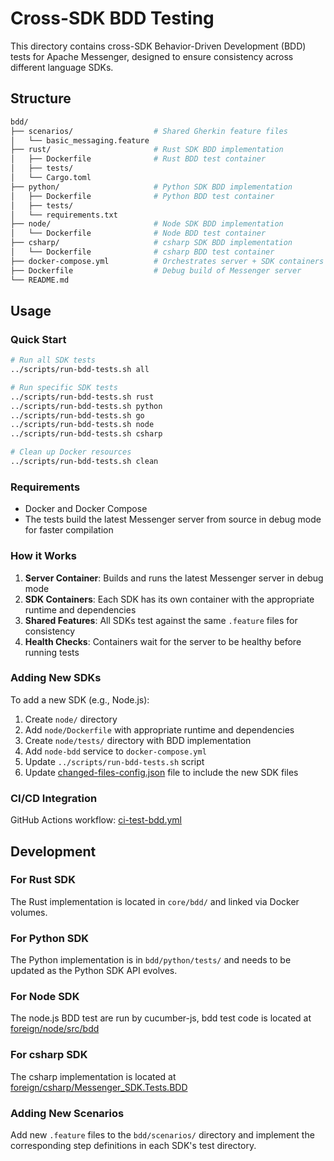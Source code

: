# Cross-SDK BDD Testing

This directory contains cross-SDK Behavior-Driven Development (BDD) tests for Apache Messenger, designed to ensure consistency across different language SDKs.

## Structure

```bash
bdd/
├── scenarios/                  # Shared Gherkin feature files
│   └── basic_messaging.feature
├── rust/                       # Rust SDK BDD implementation
│   ├── Dockerfile              # Rust BDD test container
│   ├── tests/
│   └── Cargo.toml
├── python/                     # Python SDK BDD implementation
│   ├── Dockerfile              # Python BDD test container
│   ├── tests/
│   └── requirements.txt
├── node/                       # Node SDK BDD implementation
│   └── Dockerfile              # Node BDD test container
├── csharp/                     # csharp SDK BDD implementation
│   └── Dockerfile              # csharp BDD test container
├── docker-compose.yml          # Orchestrates server + SDK containers
├── Dockerfile                  # Debug build of Messenger server
└── README.md
```

## Usage

### Quick Start

```bash
# Run all SDK tests
../scripts/run-bdd-tests.sh all

# Run specific SDK tests
../scripts/run-bdd-tests.sh rust
../scripts/run-bdd-tests.sh python
../scripts/run-bdd-tests.sh go
../scripts/run-bdd-tests.sh node
../scripts/run-bdd-tests.sh csharp

# Clean up Docker resources
../scripts/run-bdd-tests.sh clean
```

### Requirements

- Docker and Docker Compose
- The tests build the latest Messenger server from source in debug mode for faster compilation

### How it Works

1. **Server Container**: Builds and runs the latest Messenger server in debug mode
2. **SDK Containers**: Each SDK has its own container with the appropriate runtime and dependencies
3. **Shared Features**: All SDKs test against the same `.feature` files for consistency
4. **Health Checks**: Containers wait for the server to be healthy before running tests

### Adding New SDKs

To add a new SDK (e.g., Node.js):

1. Create `node/` directory
2. Add `node/Dockerfile` with appropriate runtime and dependencies
3. Create `node/tests/` directory with BDD implementation
4. Add `node-bdd` service to `docker-compose.yml`
5. Update `../scripts/run-bdd-tests.sh` script
6. Update [changed-files-config.json](https://github.com/apache/messenger/blob/master/.github/changed-files-config.json) file to include the new SDK files

### CI/CD Integration

GitHub Actions workflow: [ci-test-bdd.yml](https://github.com/apache/messenger/blob/master/.github/workflows/ci-test-bdd.yml)

## Development

### For Rust SDK

The Rust implementation is located in `core/bdd/` and linked via Docker volumes.

### For Python SDK

The Python implementation is in `bdd/python/tests/` and needs to be updated as the Python SDK API evolves.

### For Node SDK

The node.js BDD test are run by cucumber-js, bdd test code is located at [foreign/node/src/bdd](../foreign/node/src/bdd/)

### For csharp SDK

The csharp implementation is located at [foreign/csharp/Messenger_SDK.Tests.BDD](../foreign/csharp/Messenger_SDK.Tests.BDD)

### Adding New Scenarios

Add new `.feature` files to the `bdd/scenarios/` directory and implement the corresponding step definitions in each SDK's test directory.

